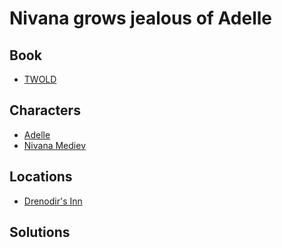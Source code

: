 # Nivana grows jealous of Adelle

## Book

* [TWOLD](../books/twold.md)

## Characters

* [Adelle](../characters/adelle.md)
* [Nivana Mediev](../characters/nivana.md)

## Locations

* [Drenodir's Inn](../locations/drenodir-inn.md)

## Solutions

